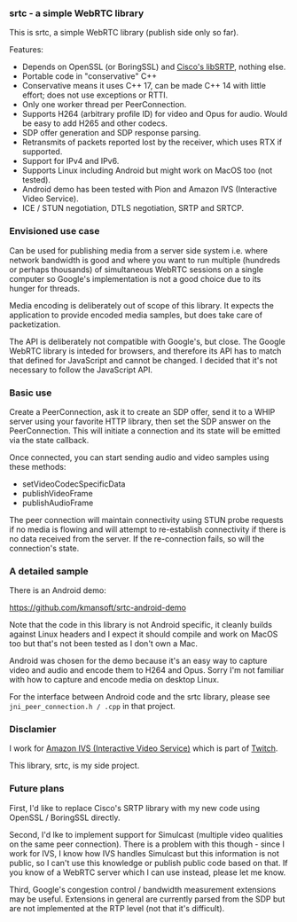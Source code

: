 ### srtc - a simple WebRTC library

This is srtc, a simple WebRTC library (publish side only so far).

Features:

- Depends on OpenSSL (or BoringSSL) and [Cisco's libSRTP](https://github.com/cisco/libsrtp), nothing else.
- Portable code in "conservative" C++
- Conservative means it uses C++ 17, can be made C++ 14 with little effort; does not use exceptions or RTTI.
- Only one worker thread per PeerConnection.
- Supports H264 (arbitrary profile ID) for video and Opus for audio. Would be easy to add H265 and other codecs.
- SDP offer generation and SDP response parsing.
- Retransmits of packets reported lost by the receiver, which uses RTX if supported.
- Support for IPv4 and IPv6.
- Supports Linux including Android but might work on MacOS too (not tested).
- Android demo has been tested with Pion and Amazon IVS (Interactive Video Service).
- ICE / STUN negotiation, DTLS negotiation, SRTP and SRTCP.

### Envisioned use case 

Can be used for publishing media from a server side system i.e. where network bandwidth is good and where you
want to run multiple (hundreds or perhaps thousands) of simultaneous WebRTC sessions on a single computer so Google's
implementation is not a good choice due to its hunger for threads.

Media encoding is deliberately out of scope of this library. It expects the application to provide encoded media samples,
but does take care of packetization.

The API is deliberately not compatible with Google's, but close. The Google WebRTC library is inteded for browsers, and
therefore its API has to match that defined for JavaScript and cannot be changed. I decided that it's not necessary to
follow the JavaScript API.

### Basic use

Create a PeerConnection, ask it to create an SDP offer, send it to a WHIP server using your favorite HTTP library,
then set the SDP answer on the PeerConnection. This will initiate a connection and its state will be emitted
via the state callback.

Once connected, you can start sending audio and video samples using these methods:

- setVideoCodecSpecificData
- publishVideoFrame
- publishAudioFrame

The peer connection will maintain connectivity using STUN probe requests if no media is flowing and will attempt to
re-establish connectivity if there is no data received from the server. If the re-connection fails,
so will the connection's state.

### A detailed sample

There is an Android demo:

https://github.com/kmansoft/srtc-android-demo

Note that the code in this library is not Android specific, it cleanly builds  against Linux headers and I expect
it should compile and work on MacOS too but that's not been tested as I don't own a Mac.

Android was chosen for the demo because it's an easy way to capture video and audio and encode them to
H264 and Opus. Sorry I'm not familiar with how to capture and encode media on desktop Linux.

For the interface between Android code and the srtc library, please see `jni_peer_connection.h / .cpp` in that project.

### Disclamier

I work for [Amazon IVS (Interactive Video Service)](https://ivs.rocks/) which is part of [Twitch](https://www.twitch.tv/).

This library, srtc, is my side project.

### Future plans

First, I'd like to replace Cisco's SRTP library with my new code using OpenSSL / BoringSSL directly.

Second, I'd lke to implement support for Simulcast (multiple video qualities on the same peer connection). There is a
problem with this though - since I work for IVS, I know how IVS handles Simulcast but this information is not public,
so I can't use this knowledge or publish public code based on that. If you know of a WebRTC server which  I can use
instead, please let me know.

Third, Google's congestion control / bandwidth measurement extensions may be useful. Extensions in general are currently
parsed from the SDP but are not implemented at the RTP level (not that it's difficult).
